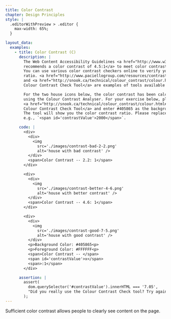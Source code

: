 ```yaml
---
title: Color Contrast
chapter: Design Principles
style: |
  .editorWithPreview > .editor {
    max-width: 65%;
  }

layout_data:
  examples:
    - title: Color Contrast (C)
      description: |
        The Web Content Accessibility Guidelines <a href="http://www.w3.org/TR/UNDERSTANDING-WCAG20/visual-audio-contrast-contrast.html">
        recommends a color contrast of 4.5:1</a> to meet color contrast guidelines.
        You can use various color contrast checkers online to verify your color contrast
        ratio. <a href="http://www.paciellogroup.com/resources/contrastanalyser/">Colour Contrast Analyser</a>
        and <a href="http://snook.ca/technical/colour_contrast/colour.html#fg=33FF33,bg=333333">
        Colour Contrast Check Tool</a> are examples of tools available online.

        For the two house icons below, the color contrast has been calculated
        using the Colour Contrast Analyser. For your exercise below, please open the
        <a href="http://snook.ca/technical/colour_contrast/colour.html#fg=33FF33,bg=333333">
        Colour Contrast Check Tool</a> and enter #405865 as the background value and #FFFFFF as the foreground value.
        The tool will show you the color contrast ratio. Please replace the 'x' below with the contrast of the third icon,
        e.g., `<span id='contrastValue'>2000</span>`.

      code: |
        <div>
          <div>
            <img
              src='./images/contrast-bad-2-2.png'
              alt='house with bad contrast' />
          </div>
          <span>Color Contrast -- 2.2: 1</span>
        </div>

        <div>
          <div>
            <img
              src='./images/contrast-better-4-6.png'
              alt='house with better contrast' />
          </div>
          <span>Color Contrast -- 4.6: 1</span>
        </div>

        <div>
          <div>
            <img
              src='./images/contrast-good-7-5.png'
              alt='house with good contrast' />
          </div>
          <p>Background Color: #405865<p>
          <p>Foreground Color: #FFFFFF<p>
          <span>Color Contrast -- </span>
          <span id='contrastValue'>x</span>
          <span>:1</span>
        </div>

      assertion: |
        assert(
          dom.querySelector('#contrastValue').innerHTML === '7.05',
          "Did you really use the Colour Contrast Check tool? Try again!"
        );
---
```

Sufficient color contrast allows people to clearly see content on the page.

